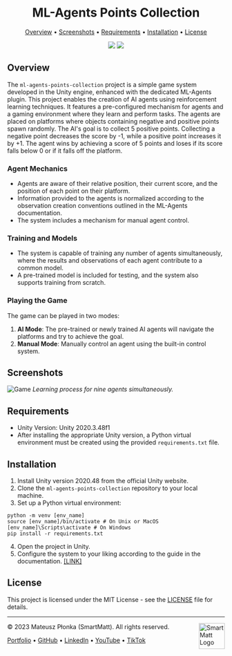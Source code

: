 <h1 align="center">ML-Agents Points Collection</h1>

<p align="center">
  <a href="#overview">Overview</a> •
  <a href="#screenshots">Screenshots</a> •
  <a href="#requirements">Requirements</a> •
  <a href="#installation">Installation</a> •
  <a href="#license">License</a>
</p>

<p align="center">
  <img src="https://img.shields.io/badge/License-MIT-yellow.svg" />
  <img src="https://img.shields.io/badge/Author-SmartMatt-blue" />
</p>

## Overview
The `ml-agents-points-collection` project is a simple game system developed in the Unity engine, enhanced with the dedicated ML-Agents plugin. This project enables the creation of AI agents using reinforcement learning techniques. It features a pre-configured mechanism for agents and a gaming environment where they learn and perform tasks. The agents are placed on platforms where objects containing negative and positive points spawn randomly. The AI's goal is to collect 5 positive points. Collecting a negative point decreases the score by -1, while a positive point increases it by +1. The agent wins by achieving a score of 5 points and loses if its score falls below 0 or if it falls off the platform.

### Agent Mechanics
- Agents are aware of their relative position, their current score, and the position of each point on their platform.
- Information provided to the agents is normalized according to the observation creation conventions outlined in the ML-Agents documentation.
- The system includes a mechanism for manual agent control.

### Training and Models
- The system is capable of training any number of agents simultaneously, where the results and observations of each agent contribute to a common model.
- A pre-trained model is included for testing, and the system also supports training from scratch.

### Playing the Game
The game can be played in two modes:
1. **AI Mode**: The pre-trained or newly trained AI agents will navigate the platforms and try to achieve the goal.
2. **Manual Mode**: Manually control an agent using the built-in control system.

## Screenshots
![Game](https://smartmatt.pl/github/ml-agents-points-collection/training-process.png)
*Learning process for nine agents simultaneously.*

## Requirements
- Unity Version: Unity 2020.3.48f1
- After installing the appropriate Unity version, a Python virtual environment must be created using the provided `requirements.txt` file.

## Installation
1. Install Unity version 2020.48 from the official Unity website.
2. Clone the `ml-agents-points-collection` repository to your local machine.
3. Set up a Python virtual environment:
```
python -m venv [env_name]
source [env_name]/bin/activate # On Unix or MacOS
[env_name]\Scripts\activate # On Windows
pip install -r requirements.txt
```
4. Open the project in Unity.
5. Configure the system to your liking according to the guide in the documentation. [[LINK]](https://unity-technologies.github.io/ml-agents/Getting-Started/)

## License
This project is licensed under the MIT License - see the [LICENSE](LICENSE) file for details.

---
&copy; 2023 Mateusz Płonka (SmartMatt). All rights reserved.
<a href="https://smartmatt.pl/">
    <img src="https://smartmatt.pl/github/smartmatt-logo.png" title="SmartMatt Logo" align="right" width="60" />
</a>

<p align="left">
  <a href="https://smartmatt.pl/">Portfolio</a> •
  <a href="https://github.com/SmartMaatt">GitHub</a> •
  <a href="https://www.linkedin.com/in/mateusz-p%C5%82onka-328a48214/">LinkedIn</a> •
  <a href="https://www.youtube.com/user/SmartHDesigner">YouTube</a> •
  <a href="https://www.tiktok.com/@smartmaatt">TikTok</a>
</p>
